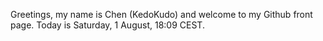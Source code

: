 Greetings, my name is Chen (KedoKudo) and welcome to my Github front page.  Today is Saturday, 1 August, 18:09 CEST.